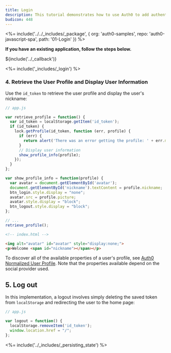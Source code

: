 ```yaml
---
title: Login
description: This tutorial demonstrates how to use Auth0 to add authentication and authorization to your web app
budicon: 448
---
```


<%= include('../../_includes/_package', {
  org: 'auth0-samples',
  repo: 'auth0-javascript-spa',
  path: '01-Login'
}) %>


**If you have an existing application, follow the steps below.**

${include('../\_callback')}

<%= include('_includes/_login') %>

### 4. Retrieve the User Profile and Display User Information

Use the `id_token` to retrieve the user profile and display the user's nickname:

```js
// app.js

var retrieve_profile = function() {
  var id_token = localStorage.getItem('id_token');
  if (id_token) {
    lock.getProfile(id_token, function (err, profile) {
      if (err) {
        return alert('There was an error getting the profile: ' + err.message);
      }
      // Display user information
      show_profile_info(profile);
    });
  }
};

var show_profile_info = function(profile) {
  var avatar = document.getElementById('avatar');
  document.getElementById('nickname').textContent = profile.nickname;
  btn_login.style.display = "none";
  avatar.src = profile.picture;
  avatar.style.display = "block";
  btn_logout.style.display = "block";
};

// ...
retrieve_profile();
```

```html
<!-- index.html -->

<img alt="avatar" id="avatar" style="display:none;">
<p>Welcome <span id="nickname"></span></p>
```

To discover all of the available properties of a user's profile, see [Auth0 Normalized User Profile](/user-profile). Note that the properties available depend on the social provider used.

## 5. Log out

In this implementation, a logout involves simply deleting the saved token from `localStorage` and redirecting the user to the home page:

```js
// app.js

var logout = function() {
  localStorage.removeItem('id_token');
  window.location.href = "/";
};
```

<%= include('../_includes/_persisting_state') %>